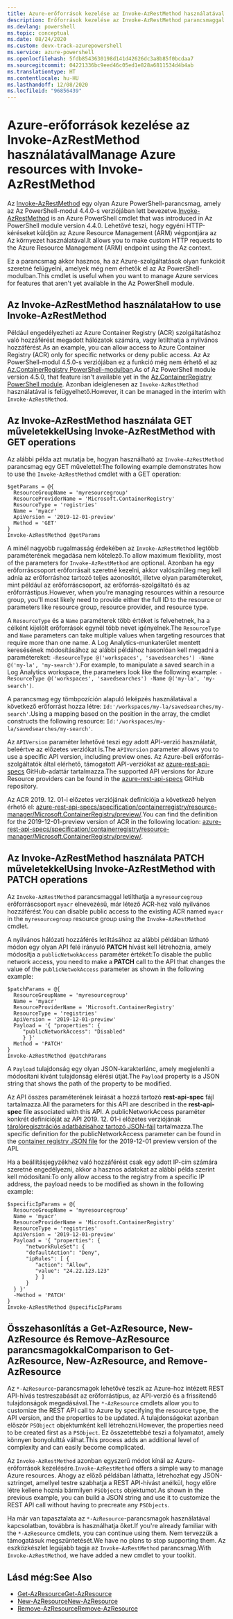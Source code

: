 ```yaml
---
title: Azure-erőforrások kezelése az Invoke-AzRestMethod használatával
description: Erőforrások kezelése az Invoke-AzRestMethod parancsmaggal az Azure PowerShellben.
ms.devlang: powershell
ms.topic: conceptual
ms.date: 08/24/2020
ms.custom: devx-track-azurepowershell
ms.service: azure-powershell
ms.openlocfilehash: 5fdb8543630198d141d42626dc3a8b85f0bcdaa7
ms.sourcegitcommit: 04221336bc9eed46c05ed1e828a6811534d4b4ab
ms.translationtype: HT
ms.contentlocale: hu-HU
ms.lasthandoff: 12/08/2020
ms.locfileid: "96856439"
---
```

# <a name="manage-azure-resources-with-invoke-azrestmethod"></a><span data-ttu-id="10e40-103">Azure-erőforrások kezelése az Invoke-AzRestMethod használatával</span><span class="sxs-lookup"><span data-stu-id="10e40-103">Manage Azure resources with Invoke-AzRestMethod</span></span>

<span data-ttu-id="10e40-104">Az [Invoke-AzRestMethod](/powershell/module/az.accounts/invoke-azrestmethod) egy olyan Azure PowerShell-parancsmag, amely az Az PowerShell-modul 4.4.0-s verziójában lett bevezetve.</span><span class="sxs-lookup"><span data-stu-id="10e40-104">[Invoke-AzRestMethod](/powershell/module/az.accounts/invoke-azrestmethod) is an Azure PowerShell cmdlet that was introduced in Az PowerShell module version 4.4.0.</span></span> <span data-ttu-id="10e40-105">Lehetővé teszi, hogy egyéni HTTP-kéréseket küldjön az Azure Resource Management (ARM) végpontjára az Az környezet használatával.</span><span class="sxs-lookup"><span data-stu-id="10e40-105">It allows you to make custom HTTP requests to the Azure Resource Management (ARM) endpoint using the Az context.</span></span>

<span data-ttu-id="10e40-106">Ez a parancsmag akkor hasznos, ha az Azure-szolgáltatások olyan funkcióit szeretné felügyelni, amelyek még nem érhetők el az Az PowerShell-modulban.</span><span class="sxs-lookup"><span data-stu-id="10e40-106">This cmdlet is useful when you want to manage Azure services for features that aren't yet available in the Az PowerShell module.</span></span>

## <a name="how-to-use-invoke-azrestmethod"></a><span data-ttu-id="10e40-107">Az Invoke-AzRestMethod használata</span><span class="sxs-lookup"><span data-stu-id="10e40-107">How to use Invoke-AzRestMethod</span></span>

<span data-ttu-id="10e40-108">Például engedélyezheti az Azure Container Registry (ACR) szolgáltatáshoz való hozzáférést megadott hálózatok számára, vagy letilthatja a nyilvános hozzáférést.</span><span class="sxs-lookup"><span data-stu-id="10e40-108">As an example, you can allow access to Azure Container Registry (ACR) only for specific networks or deny public access.</span></span> <span data-ttu-id="10e40-109">Az Az PowerShell-modul 4.5.0-s verziójában ez a funkció még nem érhető el az [Az.ContainerRegistry PowerShell-modulban](/powershell/module/Az.ContainerRegistry/).</span><span class="sxs-lookup"><span data-stu-id="10e40-109">As of Az PowerShell module version 4.5.0, that feature isn't available yet in the [Az.ContainerRegistry PowerShell module](/powershell/module/Az.ContainerRegistry/).</span></span> <span data-ttu-id="10e40-110">Azonban ideiglenesen az `Invoke-AzRestMethod` használatával is felügyelhető.</span><span class="sxs-lookup"><span data-stu-id="10e40-110">However, it can be managed in the interim with `Invoke-AzRestMethod`.</span></span>

## <a name="using-invoke-azrestmethod-with-get-operations"></a><span data-ttu-id="10e40-111">Az Invoke-AzRestMethod használata GET műveletekkel</span><span class="sxs-lookup"><span data-stu-id="10e40-111">Using Invoke-AzRestMethod with GET operations</span></span>

<span data-ttu-id="10e40-112">Az alábbi példa azt mutatja be, hogyan használható az `Invoke-AzRestMethod` parancsmag egy GET művelettel:</span><span class="sxs-lookup"><span data-stu-id="10e40-112">The following example demonstrates how to use the `Invoke-AzRestMethod` cmdlet with a GET operation:</span></span>

```azurepowershell-interactive
$getParams = @{
  ResourceGroupName = 'myresourcegroup'
  ResourceProviderName = 'Microsoft.ContainerRegistry'
  ResourceType = 'registries'
  Name = 'myacr'
  ApiVersion = '2019-12-01-preview'
  Method = 'GET'
}
Invoke-AzRestMethod @getParams
```

<span data-ttu-id="10e40-113">A minél nagyobb rugalmasság érdekében az `Invoke-AzRestMethod` legtöbb paraméterének megadása nem kötelező.</span><span class="sxs-lookup"><span data-stu-id="10e40-113">To allow maximum flexibility, most of the parameters for `Invoke-AzRestMethod` are optional.</span></span>
<span data-ttu-id="10e40-114">Azonban ha egy erőforráscsoport erőforrásait szeretné kezelni, akkor valószínűleg meg kell adnia az erőforráshoz tartozó teljes azonosítót, illetve olyan paramétereket, mint például az erőforráscsoport, az erőforrás-szolgáltató és az erőforrástípus.</span><span class="sxs-lookup"><span data-stu-id="10e40-114">However, when you're managing resources within a resource group, you'll most likely need to provide either the full ID to the resource or parameters like resource group, resource provider, and resource type.</span></span>

<span data-ttu-id="10e40-115">A `ResourceType` és a `Name` paraméterek több értéket is felvehetnek, ha a célként kijelölt erőforrások egynél több nevet igényelnek.</span><span class="sxs-lookup"><span data-stu-id="10e40-115">The `ResourceType` and `Name` parameters can take multiple values when targeting resources that require more than one name.</span></span> <span data-ttu-id="10e40-116">A Log Analytics-munkaterület mentett keresésének módosításához az alábbi példához hasonlóan kell megadni a paramétereket: `-ResourceType @('workspaces', 'savedsearches') -Name @('my-la', 'my-search')`.</span><span class="sxs-lookup"><span data-stu-id="10e40-116">For example, to manipulate a saved search in a Log Analytics workspace, the parameters look like the following example: `-ResourceType @('workspaces', 'savedsearches') -Name @('my-la', 'my-search')`.</span></span>

<span data-ttu-id="10e40-117">A parancsmag egy tömbpozíción alapuló leképzés használatával a következő erőforrást hozza létre: `Id:'/workspaces/my-la/savedsearches/my-search'`.</span><span class="sxs-lookup"><span data-stu-id="10e40-117">Using a mapping based on the position in the array, the cmdlet constructs the following resource: `Id:'/workspaces/my-la/savedsearches/my-search'`.</span></span>

<span data-ttu-id="10e40-118">Az `APIVersion` paraméter lehetővé teszi egy adott API-verzió használatát, beleértve az előzetes verziókat is.</span><span class="sxs-lookup"><span data-stu-id="10e40-118">The `APIVersion` parameter allows you to use a specific API version, including preview ones.</span></span> <span data-ttu-id="10e40-119">Az Azure-beli erőforrás-szolgáltatók által elérhető, támogatott API-verziókat az [azure-rest-api-specs](https://github.com/Azure/azure-rest-api-specs) GitHub-adattár tartalmazza.</span><span class="sxs-lookup"><span data-stu-id="10e40-119">The supported API versions for Azure Resource providers can be found in the [azure-rest-api-specs](https://github.com/Azure/azure-rest-api-specs) GitHub repository.</span></span>

<span data-ttu-id="10e40-120">Az ACR 2019. 12. 01-i előzetes verziójának definíciója a következő helyen érhető el: [azure-rest-api-specs/specification/containerregistry/resource-manager/Microsoft.ContainerRegistry/preview/](https://github.com/Azure/azure-rest-api-specs/tree/master/specification/containerregistry/resource-manager/Microsoft.ContainerRegistry/preview).</span><span class="sxs-lookup"><span data-stu-id="10e40-120">You can find the definition for the 2019-12-01-preview version of ACR in the following location: [azure-rest-api-specs/specification/containerregistry/resource-manager/Microsoft.ContainerRegistry/preview/](https://github.com/Azure/azure-rest-api-specs/tree/master/specification/containerregistry/resource-manager/Microsoft.ContainerRegistry/preview).</span></span>

## <a name="using-invoke-azrestmethod-with-patch-operations"></a><span data-ttu-id="10e40-121">Az Invoke-AzRestMethod használata PATCH műveletekkel</span><span class="sxs-lookup"><span data-stu-id="10e40-121">Using Invoke-AzRestMethod with PATCH operations</span></span>

<span data-ttu-id="10e40-122">Az `Invoke-AzRestMethod` parancsmaggal letilthatja a `myresourcegroup` erőforráscsoport `myacr` elnevezésű, már létező ACR-hez való nyilvános hozzáférést.</span><span class="sxs-lookup"><span data-stu-id="10e40-122">You can disable public access to the existing ACR named `myacr` in the `myresourcegroup` resource group using the `Invoke-AzRestMethod` cmdlet.</span></span>

<span data-ttu-id="10e40-123">A nyilvános hálózati hozzáférés letiltásához az alábbi példában látható módon egy olyan API felé irányuló **PATCH** hívást kell létrehoznia, amely módosítja a `publicNetwokAccess` paraméter értékét:</span><span class="sxs-lookup"><span data-stu-id="10e40-123">To disable the public network access, you need to make a **PATCH** call to the API that changes the value of the `publicNetwokAccess` parameter as shown in the following example:</span></span>

```azurepowershell-interactive
$patchParams = @{
  ResourceGroupName = 'myresourcegroup'
  Name = 'myacr'
  ResourceProviderName = 'Microsoft.ContainerRegistry'
  ResourceType = 'registries'
  ApiVersion = '2019-12-01-preview'
  Payload = '{ "properties": {
     "publicNetworkAccess": "Disabled"
     } }'
  Method = 'PATCH'
}
Invoke-AzRestMethod @patchParams
```

<span data-ttu-id="10e40-124">A `Payload` tulajdonság egy olyan JSON-karakterlánc, amely megjeleníti a módosítani kívánt tulajdonság elérési útját.</span><span class="sxs-lookup"><span data-stu-id="10e40-124">The `Payload` property is a JSON string that shows the path of the property to be modified.</span></span>

<span data-ttu-id="10e40-125">Az API összes paraméterének leírását a hozzá tartozó **rest-api-spec** fájl tartalmazza.</span><span class="sxs-lookup"><span data-stu-id="10e40-125">All the parameters for this API are described in the **rest-api-spec** file associated with this API.</span></span>
<span data-ttu-id="10e40-126">A publicNetworkAccess paraméter konkrét definícióját az API 2019. 12. 01-i előzetes verziójának [tárolóregisztrációs adatbázisához tartozó JSON-fájl](https://github.com/Azure/azure-rest-api-specs/blob/2a9da9a79d0a7b74089567ec4f0289f3e0f31bec/specification/containerregistry/resource-manager/Microsoft.ContainerRegistry/preview/2019-12-01-preview/containerregistry.json) tartalmazza.</span><span class="sxs-lookup"><span data-stu-id="10e40-126">The specific definition for the publicNetworkAccess parameter can be found in the [container registry JSON file](https://github.com/Azure/azure-rest-api-specs/blob/2a9da9a79d0a7b74089567ec4f0289f3e0f31bec/specification/containerregistry/resource-manager/Microsoft.ContainerRegistry/preview/2019-12-01-preview/containerregistry.json) for the 2019-12-01 preview version of the API.</span></span>

<span data-ttu-id="10e40-127">Ha a beállításjegyzékhez való hozzáférést csak egy adott IP-cím számára szeretné engedélyezni, akkor a hasznos adatokat az alábbi példa szerint kell módosítani:</span><span class="sxs-lookup"><span data-stu-id="10e40-127">To only allow access to the registry from a specific IP address, the payload needs to be modified as shown in the following example:</span></span>

```azurepowershell-interactive
$specificIpParams = @{
  ResourceGroupName = 'myresourcegroup'
  Name = 'myacr'
  ResourceProviderName = 'Microsoft.ContainerRegistry'
  ResourceType = 'registries'
  ApiVersion = '2019-12-01-preview'
  Payload = '{ "properties": {
      "networkRuleSet": {
      "defaultAction": "Deny",
      "ipRules": [ {
         "action": "Allow",
         "value": "24.22.123.123"
         } ]
      }
  } }'
  -Method = 'PATCH'
}
Invoke-AzRestMethod @specificIpParams
```

## <a name="comparison-to-get-azresource-new-azresource-and-remove-azresource"></a><span data-ttu-id="10e40-128">Összehasonlítás a Get-AzResource, New-AzResource és Remove-AzResource parancsmagokkal</span><span class="sxs-lookup"><span data-stu-id="10e40-128">Comparison to Get-AzResource, New-AzResource, and Remove-AzResource</span></span>

<span data-ttu-id="10e40-129">Az `*-AzResource`-parancsmagok lehetővé teszik az Azure-hoz intézett REST API-hívás testreszabását az erőforrástípus, az API-verzió és a frissítendő tulajdonságok megadásával.</span><span class="sxs-lookup"><span data-stu-id="10e40-129">The `*-AzResource` cmdlets allow you to customize the REST API call to Azure by specifying the resource type, the API version, and the properties to be updated.</span></span> <span data-ttu-id="10e40-130">A tulajdonságokat azonban először `PSObject` objektumként kell létrehozni.</span><span class="sxs-lookup"><span data-stu-id="10e40-130">However, the properties need to be created first as a `PSObject`.</span></span> <span data-ttu-id="10e40-131">Ez összetettebbé teszi a folyamatot, amely könnyen bonyolulttá válhat.</span><span class="sxs-lookup"><span data-stu-id="10e40-131">This process adds an additional level of complexity and can easily become complicated.</span></span>

<span data-ttu-id="10e40-132">Az `Invoke-AzRestMethod` azonban egyszerű módot kínál az Azure-erőforrások kezelésére.</span><span class="sxs-lookup"><span data-stu-id="10e40-132">`Invoke-AzRestMethod` offers a simple way to manage Azure resources.</span></span> <span data-ttu-id="10e40-133">Ahogy az előző példában láthatta, létrehozhat egy JSON-sztringet, amellyel testre szabhatja a REST API-hívást anélkül, hogy előre létre kellene hoznia bármilyen `PSObjects` objektumot.</span><span class="sxs-lookup"><span data-stu-id="10e40-133">As shown in the previous example, you can build a JSON string and use it to customize the REST API call without having to precreate any `PSObjects`.</span></span>

<span data-ttu-id="10e40-134">Ha már van tapasztalata az `*-AzResource`-parancsmagok használatával kapcsolatban, továbbra is használhatja őket.</span><span class="sxs-lookup"><span data-stu-id="10e40-134">If you're already familiar with the `*-AzResource` cmdlets, you can continue using them.</span></span> <span data-ttu-id="10e40-135">Nem tervezzük a támogatásuk megszüntetését.</span><span class="sxs-lookup"><span data-stu-id="10e40-135">We have no plans to stop supporting them.</span></span> <span data-ttu-id="10e40-136">Az eszközkészlet legújabb tagja az `Invoke-AzRestMethod` parancsmag.</span><span class="sxs-lookup"><span data-stu-id="10e40-136">With `Invoke-AzRestMethod`, we have added a new cmdlet to your toolkit.</span></span>

## <a name="see-also"></a><span data-ttu-id="10e40-137">Lásd még:</span><span class="sxs-lookup"><span data-stu-id="10e40-137">See Also</span></span>

* [<span data-ttu-id="10e40-138">Get-AzResource</span><span class="sxs-lookup"><span data-stu-id="10e40-138">Get-AzResource</span></span>](/powershell/module/az.resources/get-azresource)
* [<span data-ttu-id="10e40-139">New-AzResource</span><span class="sxs-lookup"><span data-stu-id="10e40-139">New-AzResource</span></span>](/powershell/module/az.resources/new-azresource)
* [<span data-ttu-id="10e40-140">Remove-AzResource</span><span class="sxs-lookup"><span data-stu-id="10e40-140">Remove-AzResource</span></span>](/powershell/module/az.resources/remove-azresource)
